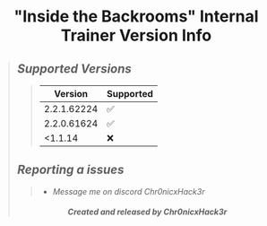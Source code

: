 # <center> "Inside the Backrooms" Internal Trainer Version Info </center>
>## ***Supported Versions***
>>| Version      | Supported          |
>>| ---------    | ------------------ |
>>| 2.2.1.62224  | :white_check_mark: |
>>| 2.2.0.61624  | :white_check_mark: |
>>| <1.1.14      | :x:                |
>## ***Reporting a issues***
>>+ *Message me on discord Chr0nicxHack3r*
>###### <center> ***Created and released by Chr0nicxHack3r*** </center>
